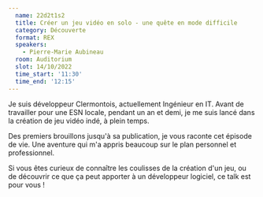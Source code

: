 ```yaml
---
  name: 22d2t1s2
  title: Créer un jeu vidéo en solo - une quête en mode difficile
  category: Découverte
  format: REX
  speakers: 
    - Pierre-Marie Aubineau
  room: Auditorium
  slot: 14/10/2022
  time_start: '11:30'
  time_end: '12:15'
---
```

Je suis développeur Clermontois, actuellement Ingénieur en IT. Avant de travailler pour une ESN locale, pendant un an et demi, je me suis lancé dans la création de jeu vidéo indé, à plein temps.

Des premiers brouillons jusqu'à sa publication, je vous raconte cet épisode de vie. Une aventure qui m'a appris beaucoup sur le plan personnel et professionnel.

Si vous êtes curieux de connaître les coulisses de la création d'un jeu, ou de découvrir ce que ça peut apporter à un développeur logiciel, ce talk est pour vous !